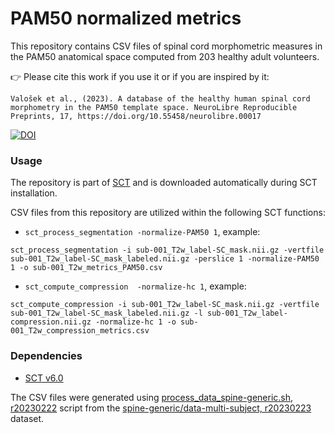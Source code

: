# PAM50 normalized metrics

This repository contains CSV files of spinal cord morphometric measures in the PAM50 anatomical space computed from 203 healthy adult volunteers.

👉 Please cite this work if you use it or if you are inspired by it:

```
Valošek et al., (2023). A database of the healthy human spinal cord morphometry in the PAM50 template space. NeuroLibre Reproducible Preprints, 17, https://doi.org/10.55458/neurolibre.00017
```

[![DOI](https://neurolibre.org/papers/10.55458/neurolibre.00017/status.svg)](https://doi.org/10.55458/neurolibre.00017)

### Usage

The repository is part of [SCT](https://github.com/spinalcordtoolbox/spinalcordtoolbox/) and is downloaded automatically during SCT installation.

CSV files from this repository are utilized within the following SCT functions:

- `sct_process_segmentation -normalize-PAM50 1`, example:

```console
sct_process_segmentation -i sub-001_T2w_label-SC_mask.nii.gz -vertfile sub-001_T2w_label-SC_mask_labeled.nii.gz -perslice 1 -normalize-PAM50 1 -o sub-001_T2w_metrics_PAM50.csv
```

- `sct_compute_compression  -normalize-hc 1`, example: 

```console
sct_compute_compression -i sub-001_T2w_label-SC_mask.nii.gz -vertfile sub-001_T2w_label-SC_mask_labeled.nii.gz -l sub-001_T2w_label-compression.nii.gz -normalize-hc 1 -o sub-001_T2w_compression_metrics.csv
```

### Dependencies

- [SCT v6.0](https://github.com/spinalcordtoolbox/spinalcordtoolbox/tree/6.0)

The CSV files were generated using [process_data_spine-generic.sh, r20230222](https://github.com/sct-pipeline/dcm-metric-normalization/blob/r20230222/scripts/process_data_spine-generic.sh) script from the [spine-generic/data-multi-subject, r20230223](https://github.com/spine-generic/data-multi-subject/tree/r20230223) dataset.
